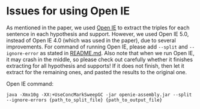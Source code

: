 # Issues for using Open IE

As mentioned in the paper, we used [Open IE](https://github.com/dair-iitd/OpenIE-standalone) to extract the triples for each sentence in each hypothesis and support. However, we used Open IE 5.0, instead of Open IE 4.0 (which was used in the paper), due to several improvements. For command of running Open IE, please add `--split` and `--ignore-error` as stated in [README.md](https://github.com/dair-iitd/OpenIE-standalone/blob/master/README.md). Also note that when we run Open IE, it may crash in the middle, so please check out carefully whether it finishes extracting for all hypothesis and supports! If it does not finish, then let it extract for the remaining ones, and pasted the results to the original one.

Open IE command:

`java -Xmx10g -XX:+UseConcMarkSweepGC -jar openie-assembly.jar --split --ignore-errors {path_to_split_file} {path_to_output_file}`


